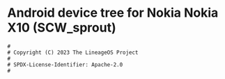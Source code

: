 # Android device tree for Nokia Nokia X10 (SCW_sprout)

```
#
# Copyright (C) 2023 The LineageOS Project
#
# SPDX-License-Identifier: Apache-2.0
#
```
